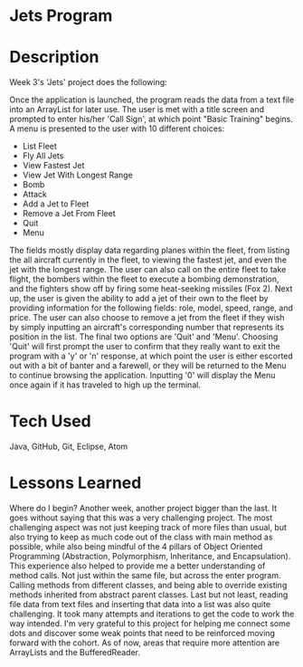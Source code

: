 # Jets Program

# Description
Week 3's 'Jets' project does the following:

Once the application is launched, the program reads the data from a text file into an ArrayList for later use. The user is met with a title screen and prompted to enter his/her 'Call Sign', at which point "Basic Training" begins. A menu is presented to the user with 10 different choices:

- List Fleet
- Fly All Jets
- View Fastest Jet
- View Jet With Longest Range
- Bomb
- Attack
- Add a Jet to Fleet
- Remove a Jet From Fleet
- Quit
- Menu

The fields mostly display data regarding planes within the fleet, from listing the all aircraft currently in the fleet, to viewing the fastest jet, and even the jet with the longest range. The user can also call on the entire fleet to take flight, the bombers within the fleet to execute a bombing demonstration, and the fighters show off by firing some heat-seeking missiles (Fox 2). Next up, the user is given the ability to add a jet of their own to the fleet by providing information for the following fields: role, model, speed, range, and price. The user can also choose to remove a jet from the fleet if they wish by simply inputting an aircraft's corresponding number that represents its position in the list. The final two options are 'Quit' and 'Menu'. Choosing 'Quit' will first prompt the user to confirm that they really want to exit the program with a 'y' or 'n' response, at which point the user is either escorted out with a bit of banter and a farewell, or they will be returned to the Menu to continue browsing the application. Inputting '0' will display the Menu once again if it has traveled to high up the terminal. 

# Tech Used
Java, GitHub, Git, Eclipse, Atom

# Lessons Learned

Where do I begin? Another week, another project bigger than the last. It goes without saying that this was a very challenging project. The most challenging aspect was not just keeping track of more files than usual, but also trying to keep as much code out of the class with main method as possible, while also being mindful of the 4 pillars of Object Oriented Programming (Abstraction, Polymorphism, Inheritance, and Encapsulation). This experience also helped to provide me a better understanding of method calls. Not just within the same file, but across the enter program. Calling methods from different classes, and being able to override existing methods inherited from abstract parent classes. Last but not least, reading file data from text files and inserting that data into a list was also quite challenging. It took many attempts and iterations to get the code to work the way intended. I'm very grateful to this project for helping me connect some dots and discover some weak points that need to be reinforced moving forward with the cohort. As of now, areas that require more attention are ArrayLists and the BufferedReader.